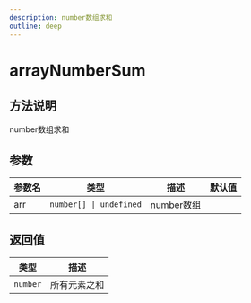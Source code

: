 ```yaml
---
description: number数组求和
outline: deep
---
```


# arrayNumberSum

## 方法说明

number数组求和

## 参数

| 参数名 | 类型 | 描述 | 默认值 |
| --- | --- | --- | --- |
| arr | `number[] \| undefined` | number数组 |  |

## 返回值

| 类型 | 描述 |
| --- | --- |
| `number` | 所有元素之和 |
